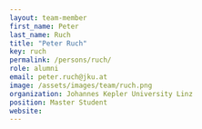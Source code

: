 ```yaml
---
layout: team-member
first_name: Peter
last_name: Ruch
title: "Peter Ruch"
key: ruch
permalink: /persons/ruch/
role: alumni
email: peter.ruch@jku.at
image: /assets/images/team/ruch.png
organization: Johannes Kepler University Linz
position: Master Student
website: 
---
```

